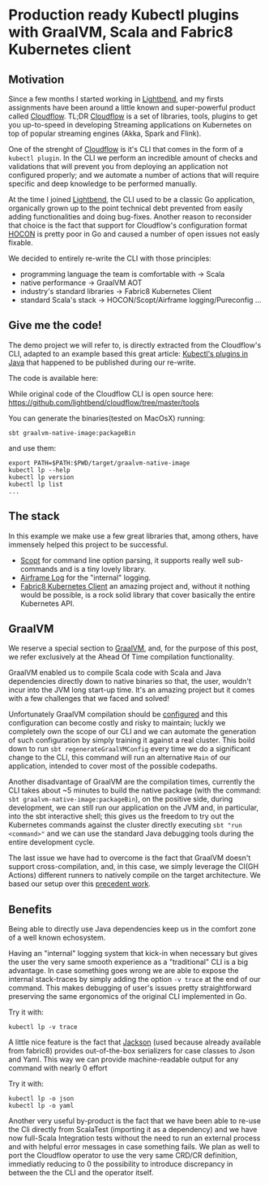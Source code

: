 # Production ready Kubectl plugins with GraalVM, Scala and Fabric8 Kubernetes client

## Motivation

Since a few months I started working in [Lightbend](https://www.lightbend.com/), and my firsts assignments have been around a little known and super-powerful product called [Cloudflow](https://cloudflow.io/).
TL;DR [Cloudflow](https://cloudflow.io/) is a set of libraries, tools, plugins to get you up-to-speed in developing Streaming applications on Kubernetes on top of popular streaming engines (Akka, Spark and Flink).

One of the strenght of [Cloudflow](https://cloudflow.io/) is it's CLI that comes in the form of a `kubectl plugin`.
In the CLI we perform an incredible amount of checks and validations that will prevent you from deploying an application not configured properly; and we automate a number of actions that will require specific and deep knowledge to be performed manually.

At the time I joined [Lightbend](https://www.lightbend.com/), the CLI used to be a classic Go application, organically grown up to the point technical debt prevented from easily adding functionalities and doing bug-fixes.
Another reason to reconsider that choice is the fact that support for Cloudflow's configuration format [HOCON](https://github.com/lightbend/config) is pretty poor in Go and caused a number of open issues not easly fixable.

We decided to entirely re-write the CLI with those principles:
 - programming language the team is comfortable with -> Scala
 - native performance -> GraalVM AOT
 - industry's standard libraries -> Fabric8 Kubernetes Client
 - standard Scala's stack -> HOCON/Scopt/Airframe logging/Pureconfig ...

## Give me the code!

The demo project we will refer to, is directly extracted from the Cloudflow's CLI, adapted to an example based this great article: [Kubectl's plugins in Java](https://dev.to/ikwattro/write-a-kubectl-plugin-in-java-with-jbang-and-fabric8-566) that happened to be published during our re-write.

The code is available here:
<TODO>

While original code of the Cloudflow CLI is open source here:
https://github.com/lightbend/cloudflow/tree/master/tools

You can generate the binaries(tested on MacOsX) running:
```
sbt graalvm-native-image:packageBin
```
and use them:
```
export PATH=$PATH:$PWD/target/graalvm-native-image
kubectl lp --help
kubectl lp version
kubectl lp list
...
```

## The stack

In this example we make use a few great libraries that, among others, have immensely helped this project to be successful.

 - [Scopt](https://github.com/scopt/scopt) for command line option parsing, it supports really well sub-commands and is a tiny lovely library.
 - [Airframe Log](https://github.com/wvlet/airframe/tree/master/airframe-log) for the "internal" logging.
 - [Fabric8 Kubernetes Client](https://github.com/fabric8io/kubernetes-client) an amazing project and, without it nothing would be possible, is a rock solid library that cover basically the entire Kubernetes API.

## GraalVM

We reserve a special section to [GraalVM](https://github.com/oracle/graal), and, for the purpose of this post, we refer exclusively at the Ahead Of Time compilation functionality.

GraalVM enabled us to compile Scala code with Scala and Java dependencies directly down to native binaries so that, the user, wouldn't incur into the JVM long start-up time.
It's an amazing project but it comes with a few challenges that we faced and solved!

Unfortunately GraalVM compilation should be [configured](https://www.graalvm.org/reference-manual/native-image/BuildConfiguration/) and this configuration can become costly and risky to maintain; luckly we completely own the scope of our CLI and we can automate the generation of such configuration by simply training it against a real cluster.
This boild down to run `sbt regenerateGraalVMConfig` every time we do a significant change to the CLI, this command will run an alternative `Main` of our application, intended to cover most of the possible codepaths.

Another disadvantage of GraalVM are the compilation times, currently the CLI takes about ~5 minutes to build the native package (with the command: `sbt graalvm-native-image:packageBin`), on the positive side, during development, we can still run our application on the JVM and, in particular, into the sbt interactive shell; this gives us the freedom to try out the Kubernetes commands against the cluster directly executing `sbt "run <command>"` and we can use the standard Java debugging tools during the entire development cycle.

The last issue we have had to overcome is the fact that GraalVM doesn't support cross-compilation, and, in this case, we simply leverage the CI(GH Actions) different runners to natively compile on the target architecture. We based our setup over this [precedent work](https://github.com/recursivecodes/simple-socket-fn-logger/blob/master/.github/workflows/simple-socket-fn-logger.yaml).

## Benefits

Being able to directly use Java dependencies keep us in the comfort zone of a well known echosystem.

Having an "internal" logging system that kick-in when necessary but gives the user the very same smooth experience as a "traditional" CLI is a big advantage.
In case something goes wrong we are able to expose the internal stack-traces by simply adding the option `-v trace` at the end of our command.
This makes debugging of user's issues pretty straightforward preserving the same ergonomics of the original CLI implemented in Go.

Try it with:
```
kubectl lp -v trace
```

A little nice feature is the fact that [Jackson](https://github.com/FasterXML/jackson) (used because already available from fabric8) provides out-of-the-box serializers for case classes to Json and Yaml. This way we can provide machine-readable output for any command with nearly 0 effort

Try it with:
```
kubectl lp -o json
kubectl lp -o yaml
```

Another very useful by-product is the fact that we have been able to re-use the Cli directly from ScalaTest (importing it as a dependency) and we have now full-Scala Integration tests without the need to run an external process and with helpful error messages in case something fails.
We plan as well to port the Cloudflow operator to use the very same CRD/CR definition, immediatly reducing to 0 the possibility to introduce discrepancy in between the the CLI and the operator itself.


<TODO check the CI>